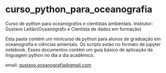 # curso_python_para_oceanografia
Curso de python para oceanógrafos e cientístas ambientais.
Instrutor: Gustavo Leitão(Oceanógrafo e Cientísta de dados em formação)


Esta pasta contém um minicurso de python para alunos de graduação
em oceanografia e ciências amientais. Os scripts estão no formato
de  jupyter notebook. Esses documentos contém um guia básico de
aplicação da linguagem python no dia a dia acadêmico.

email: gustavo.oceanografia@gmail.com

